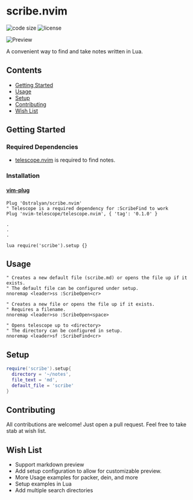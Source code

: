 # scribe.nvim

<!-- panvimdoc-ignore-start -->

![code size](https://img.shields.io/github/languages/code-size/Ostralyan/scribe.nvim?style=flat-square)
![license](https://img.shields.io/github/license/Ostralyan/scribe.nvim?style=flat-square)

![Preview](https://i.imgur.com/uaMPuQr.gif)

<!-- panvimdoc-ignore-end -->

A convenient way to find and take notes written in Lua.

<!-- Insert Demo -->

<!-- `scribe.nvim` requires Neovim >= 0.5. -->

## Contents

- [Getting Started](#getting-started)
- [Usage](#usage)
- [Setup](#setup)
- [Contributing](#contributing)
- [Wish List](#wish-list)

## Getting Started

### Required Dependencies

* [telescope.nvim](https://github.com/nvim-telescope/telescope.nvim) is required to find notes.

### Installation

#### [vim-plug](https://github.com/junegunn/vim-plug)

```viml
Plug 'Ostralyan/scribe.nvim'
" Telescope is a required dependency for :ScribeFind to work
Plug 'nvim-telescope/telescope.nvim', { 'tag': '0.1.0' }

.
.
.

lua require('scribe').setup {}
```

## Usage

```viml
" Creates a new default file (scribe.md) or opens the file up if it exists.
" The default file can be configured under setup.
nnoremap <leader>ss :ScribeOpen<cr>

" Creates a new file or opens the file up if it exists.
" Requires a filename.
nnoremap <leader>so :ScribeOpen<space>

" Opens telescope up to <directory>
" The directory can be configured in setup.
nnoremap <leader>sf :ScribeFind<cr>
```

## Setup

```lua
require('scribe').setup{
  directory = '~/notes',
  file_text = 'md',
  default_file = 'scribe'
}
```

## Contributing

All contributions are welcome! Just open a pull request. Feel free to take stab at wish list.

## Wish List
* Support markdown preview
* Add setup configuration to allow for customizable preview.
* More Usage examples for packer, dein, and more
* Setup examples in Lua
* Add multiple search directories
